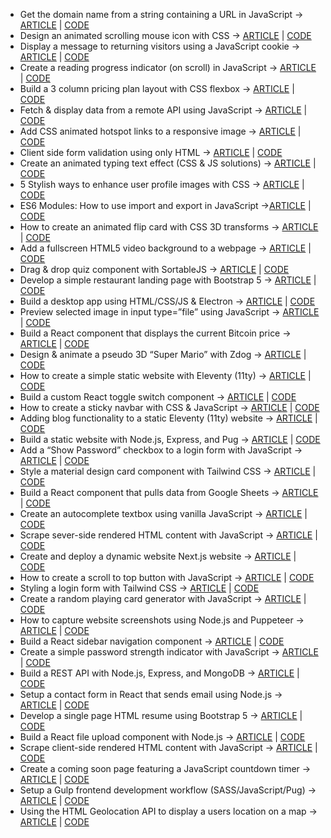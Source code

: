 - Get the domain name from a string containing a URL in JavaScript -> [ARTICLE](https://www.michaelburrows.xyz/get-domain-name-url-javascript/) | [CODE](https://github.com/michael-burrows-github/blog/tree/master/2020/001%20-%20Get%20the%20domain%20name%20from%20a%20string%20containing%20a%20URL%20in%20JavaScript)
- Design an animated scrolling mouse icon with CSS -> [ARTICLE](https://www.michaelburrows.xyz/animated-scrolling-mouse-icon/) | [CODE](https://github.com/michael-burrows-github/blog/tree/master/2020/002%20-%20Design%20an%20animated%20scrolling%20mouse%20icon%20with%20CSS)
- Display a message to returning visitors using a JavaScript cookie -> [ARTICLE](https://www.michaelburrows.xyz/repeat-visitor-cookie-message/) | [CODE](https://github.com/michael-burrows-github/blog/tree/master/2020/003%20-%20Display%20a%20message%20to%20repeat%20visitors%20using%20a%20JavaScript%20cookie)
- Create a reading progress indicator (on scroll) in JavaScript -> [ARTICLE](https://www.michaelburrows.xyz/reading-progress-indicator/) | [CODE](https://github.com/michael-burrows-github/blog/tree/master/2020/004%20-%20Create%20a%20reading%20progress%20indicator%20(on%20scroll)%20in%20JavaScript)
- Build a 3 column pricing plan layout with CSS flexbox  -> [ARTICLE](https://www.michaelburrows.xyz/3-column-layout-css-flexbox/) | [CODE](https://github.com/michael-burrows-github/blog/tree/master/2020/005%20-%20Build%20a%203%20column%20pricing%20plan%20layout%20with%20CSS%20flexbox%20)
- Fetch & display data from a remote API using JavaScript -> [ARTICLE](https://www.michaelburrows.xyz/fetch-display-api-data-javascript/) | [CODE](https://github.com/michael-burrows-github/blog/tree/master/2020/006%20-%20Fetch%20%26%20display%20data%20from%20a%20remote%20API%20using%20JavaScript)
- Add CSS animated hotspot links to a responsive image -> [ARTICLE](https://www.michaelburrows.xyz/responsive-hotspot-links/) | [CODE](https://github.com/michael-burrows-github/blog/tree/master/2020/007%20-%20Add%20CSS%20animated%20hotspot%20links%20to%20a%20responsive%20image) 
- Client side form validation using only HTML -> [ARTICLE](https://www.michaelburrows.xyz/html-form-validation/) | [CODE](https://github.com/michael-burrows-github/blog/tree/master/2020/008%20-%20Client%20side%20form%20validation%20using%20only%20HTML)
- Create an animated typing text effect (CSS & JS solutions) -> [ARTICLE](https://www.michaelburrows.xyz/animated-typing-text-effect/) | [CODE](https://github.com/michael-burrows-github/blog/tree/master/2020/009%20-%20Create%20an%20animated%20typing%20text%20effect%20(CSS%20%26%20JS%20solutions))
- 5 Stylish ways to enhance user profile images with CSS -> [ARTICLE](https://www.michaelburrows.xyz/stylish-ways-to-enhance-profile-images/) | [CODE](https://github.com/michael-burrows-github/blog/tree/master/2020/010%20-%205%20Stylish%20ways%20to%20enhance%20user%20profile%20images%20with%20CSS)
- ES6 Modules: How to use import and export in JavaScript ->[ARTICLE](https://www.michaelburrows.xyz/es6-modules-import-export/) | [CODE](https://github.com/michael-burrows-github/blog/tree/master/2020/011%20-%20ES6%20Modules:%20How%20to%20use%20import%20and%20export%20in%20JavaScript)
- How to create an animated flip card with CSS 3D transforms -> [ARTICLE](https://www.michaelburrows.xyz/flip-card-css/) | [CODE](https://github.com/michael-burrows-github/blog/tree/master/2020/012%20-%20How%20to%20create%20an%20animated%20flip%20card%20with%20CSS%203D%20transforms)
- Add a fullscreen HTML5 video background to a webpage -> [ARTICLE](https://www.michaelburrows.xyz/fullscreen-video-background/) | [CODE](https://github.com/michael-burrows-github/blog/tree/master/2020/013%20-%20Add%20a%20fullscreen%20HTML5%20video%20background%20to%20a%20webpage)
- Drag & drop quiz component with SortableJS -> [ARTICLE](https://www.michaelburrows.xyz/sortable-drag-drop/) | [CODE](https://github.com/michael-burrows-github/blog/tree/master/2020/014%20-%20Drag%20%26%20drop%20quiz%20component%20with%20SortableJS)
- Develop a simple restaurant landing page with Bootstrap 5 -> [ARTICLE](https://www.michaelburrows.xyz/restaurant-landing-page-bootstrap/) | [CODE](https://github.com/michael-burrows-github/blog/tree/master/2020/015%20-%20Develop%20a%20simple%20restaurant%20landing%20page%20with%20Bootstrap%205)
- Build a desktop app using HTML/CSS/JS & Electron -> [ARTICLE](https://www.michaelburrows.xyz/electron-desktop-clock-app/) | [CODE](https://github.com/michael-burrows-github/blog/tree/master/2020/016%20-%20Build%20a%20desktop%20app%20using%20HTML%2C%20CSS%2C%20JS%20%26%20Electron)
- Preview selected image in input type=”file” using JavaScript  -> [ARTICLE](https://www.michaelburrows.xyz/preview-selected-img-file-input-js/) | [CODE](https://github.com/michael-burrows-github/blog/tree/master/2020/017%20-%20Preview%20selected%20image%20in%20input%20type%3D%E2%80%9Dfile%E2%80%9D%20using%20JavaScript)
- Build a React component that displays the current Bitcoin price -> [ARTICLE](https://www.michaelburrows.xyz/react-component-bitcoin-price/‎) | [CODE](https://github.com/michael-burrows-github/blog/tree/master/2020/018%20-%20Build%20a%20React%20component%20that%20displays%20the%20current%20Bitcoin%20price)
- Design & animate a pseudo 3D “Super Mario” with Zdog -> [ARTICLE](https://www.michaelburrows.xyz/design-super-mario-zdog/) | [CODE](https://github.com/michael-burrows-github/blog/tree/master/2020/019%20-%20Design%20%26%20animate%20a%20pseudo%203D%20%E2%80%9CSuper%20Mario%E2%80%9D%20with%20Zdog)
- How to create a simple static website with Eleventy (11ty) -> [ARTICLE](https://www.michaelburrows.xyz/create-static-website-eleventy/) | [CODE](https://github.com/michael-burrows-github/blog/tree/master/2020/020%20-%20How%20to%20create%20a%20simple%20static%20website%20with%20Eleventy%20(11ty))
- Build a custom React toggle switch component -> [ARTICLE](https://www.michaelburrows.xyz/react-toggle-switch-component/) | [CODE](https://github.com/michael-burrows-github/blog/tree/master/Build%20a%20custom%20React%20toggle%20switch%20component)
- How to create a sticky navbar with CSS & JavaScript -> [ARTICLE](https://www.michaelburrows.xyz/sticky-navbar/) | [CODE](https://github.com/michael-burrows-github/blog/tree/master/2020/022%20-%20How%20to%20create%20a%20sticky%20navbar%20with%20CSS%20%26%20JavaScript)
- Adding blog functionality to a static Eleventy (11ty) website -> [ARTICLE](https://www.michaelburrows.xyz/add-blog-functionality-eleventy/) | [CODE](https://github.com/michael-burrows-github/blog/tree/master/2020/023%20-%20Adding%20blog%20functionality%20to%20a%20static%20Eleventy%20(11ty)%20website)
- Build a static website with Node.js, Express, and Pug -> [ARTICLE](https://www.michaelburrows.xyz/build-nodejs-website-with-express-pug/) | [CODE](https://github.com/michael-burrows-github/blog/tree/master/2020/024%20-%20Build%20a%20static%20website%20with%20Node.js%2C%20Express%2C%20and%20Pug)
- Add a “Show Password” checkbox to a login form with JavaScript -> [ARTICLE](https://www.michaelburrows.xyz/show-password-checkbox/) | [CODE](https://github.com/michael-burrows-github/blog/tree/master/Add%20a%20%22Show%20Password%22%20checkbox%20to%20a%20login%20form%20with%20JavaScript)
- Style a material design card component with Tailwind CSS -> [ARTICLE](https://www.michaelburrows.xyz/card-component-tailwind-css/) | [CODE](https://github.com/michael-burrows-github/blog/tree/master/Style%20a%20material%20design%20card%20component%20with%20Tailwind%20CSS)
- Build a React component that pulls data from Google Sheets -> [ARTICLE](https://www.michaelburrows.xyz/react-google-sheets/) | [CODE](https://github.com/michael-burrows-github/blog/tree/master/Build%20a%20React%20component%20that%20pulls%20data%20from%20Google%20Sheets)
- Create an autocomplete textbox using vanilla JavaScript -> [ARTICLE](https://www.michaelburrows.xyz/autocomplete-textbox-javascript/) | [CODE](https://github.com/michael-burrows-github/blog/tree/master/Create%20an%20autocomplete%20textbox%20using%20vanilla%20JavaScript)
- Scrape sever-side rendered HTML content with JavaScript -> [ARTICLE](https://www.michaelburrows.xyz/scrape-sever-side-content-javascript/) | [CODE](https://github.com/michael-burrows-github/blog/tree/master/Scrape%20sever-side%20rendered%20HTML%20content%20with%20JavaScript)
- Create and deploy a dynamic website Next.js website -> [ARTICLE](https://www.michaelburrows.xyz/create-deploy-dynamic-nextjs-website/) | [CODE](https://github.com/michael-burrows-github/blog/tree/master/Create%20and%20deploy%20a%20dynamic%20website%20with%20Next)
- How to create a scroll to top button with JavaScript -> [ARTICLE](https://www.michaelburrows.xyz/scroll-to-top-button-javascript/) | [CODE](https://github.com/michael-burrows-github/blog/tree/master/2020/031%20-%20How%20to%20create%20a%20scroll%20to%20top%20button%20with%20JavaScript)
- Styling a login form with Tailwind CSS -> [ARTICLE](https://www.michaelburrows.xyz/login-form-tailwind-css/) | [CODE](https://github.com/michael-burrows-github/blog/tree/master/2020/032%20-%20Styling%20a%20login%20form%20with%20Tailwind%20CSS)
- Create a random playing card generator with JavaScript -> [ARTICLE](https://www.michaelburrows.xyz/random-playing-card-javascript/) | [CODE](https://github.com/michael-burrows-github/blog/tree/master/2020/033%20-%20Create%20a%20random%20playing%20card%20generator%20with%20JavaScript)
- How to capture website screenshots using Node.js and Puppeteer -> [ARTICLE](https://www.michaelburrows.xyz/capture-screenshots-node-puppeteer/) | [CODE](https://github.com/michael-burrows-github/blog/tree/master/2020/034%20-%20How%20to%20capture%20website%20screenshots%20using%20Node.js%20and%20Puppeteer)
- Build a React sidebar navigation component -> [ARTICLE](https://www.michaelburrows.xyz/react-sidebar-navigation-component/) | [CODE](https://github.com/michael-burrows-github/blog/tree/master/2020/035%20-%20Build%20a%20React%20sidebar%20navigation%20component) 
- Create a simple password strength indicator with JavaScript -> [ARTICLE](https://www.michaelburrows.xyz/password-strength-javascript/) | [CODE](https://github.com/michael-burrows-github/blog/tree/master/2020/036%20-%20Create%20a%20simple%20password%20strength%20indicator%20with%20JavaScript)
- Build a REST API with Node.js, Express, and MongoDB -> [ARTICLE](https://www.michaelburrows.xyz/build-api-node-express-mongodb/) | [CODE](https://github.com/michael-burrows-github/blog/tree/master/2020/037%20-%20Build%20a%20REST%20API%20with%20Node.js%2C%20Express%2C%20and%20MongoDB)
- Setup a contact form in React that sends email using Node.js -> [ARTICLE](https://www.michaelburrows.xyz/react-contact-form/) | [CODE](https://github.com/michael-burrows-github/blog/tree/master/2020/038%20-%20Setup%20a%20React%20contact%20form%20that%20sends%20an%20email%20using%20Node)
- Develop a single page HTML resume using Bootstrap 5 -> [ARTICLE](https://www.michaelburrows.xyz/html-resume-bootstrap/) | [CODE](https://github.com/michael-burrows-github/blog/tree/master/2020/039%20-%20Develop%20a%20single%20page%20HTML%20resume%20using%20Bootstrap%205)
- Build a React file upload component with Node.js -> [ARTICLE](https://www.michaelburrows.xyz/react-file-upload-node-js/) | [CODE](https://github.com/michael-burrows-github/blog/tree/master/2020/040%20-%20Build%20a%20React%20file%20upload%20component%20with%20Node)
- Scrape client-side rendered HTML content with JavaScript -> [ARTICLE](https://www.michaelburrows.xyz/scrape-client-side-content-javascript/) | [CODE](https://github.com/michael-burrows-github/blog/tree/master/2020/041%20-%20Scrape%20client-side%20rendered%20HTML%20content%20with%20JavaScript)
- Create a coming soon page featuring a JavaScript countdown timer -> [ARTICLE](https://www.michaelburrows.xyz/coming-soon-javascript-countdown/) | [CODE](https://github.com/michael-burrows-github/blog/tree/master/2020/043%20-%20Create%20a%20coming%20soon%20page%20featuring%20a%20JavaScript%20countdown%20timer)
- Setup a Gulp frontend development workflow (SASS/JavaScript/Pug) -> [ARTICLE](https://www.michaelburrows.xyz/gulp-frontend-workflow/) | [CODE](https://github.com/michael-burrows-github/blog/tree/master/2020/044%20-%20Setup%20a%20Gulp%20frontend%20development%20workflow%20(SASS:JavaScript:Pug))
- Using the HTML Geolocation API to display a users location on a map -> [ARTICLE](https://www.michaelburrows.xyz/geolocation-api-map/) | [CODE](https://github.com/michael-burrows-github/blog/tree/master/2020/045%20-%20Using%20the%20HTML%20Geolocation%20API%20to%20display%20a%20users%20location%20on%20a%20map)

